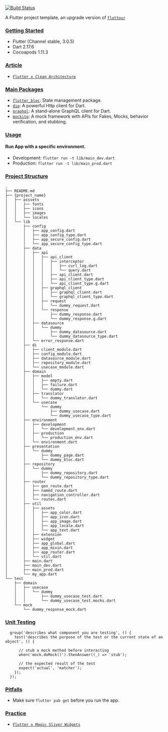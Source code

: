 [![Build Status](https://app.bitrise.io/app/38259925b6bfe2bd/status.svg?token=7Q0InN8BEzmzxC0GPoddUg&branch=develop)](https://app.bitrise.io/app/38259925b6bfe2bd)

A Flutter project template, an upgrade version of [`fluttour`](https://github.com/dubydu/fluttour)

### [Getting Started](#getting-started)

* Flutter (Channel stable, 3.0.5)
* Dart 2.17.6
* Cocoapods 1.11.3

### [Article](#article)
* [`Flutter x Clean Architecture`](https://dubydu.medium.com/b53ce9e19d5a)

### [Main Packages](#main-packages)
* [`flutter_bloc`](https://pub.dev/packages/flutter_bloc): State management package.
* [`dio`](https://pub.dev/packages/dio): A powerful Http client for Dart.
* [`graphql`](https://pub.dev/packages/graphql): A stand-alone GraphQL client for Dart.
* [`mockito`](https://pub.dev/packages/mockito): A mock framework with APIs for Fakes, Mocks, behavior verification, and stubbing.

### [Usage](#usage)

#### Run App with a specific environment.
* Development: `flutter run -t lib/main_dev.dart`
* Production: `flutter run -t lib/main_prod.dart`


### [Project Structure](#project-structure)
```
.
├── README.md
├── {project_name}
│   ├── asssets
│   │   ├── fonts
│   │   ├── icons
│   │   ├── images
│   │   └── locales
│   └── lib
│       ├── config
│       │   ├── app_config.dart
│       │   ├── app_config_type.dart
│       │   ├── app_secure_config.dart
│       │   └── app_secure_config_type.dart
│       ├── data
│       │   ├── api
│       │   │   ├── api_client
│       │   │   │   ├── interceptor
│       │   │   │   │   ├── curl_log.dart
│       │   │   │   │   └── query.dart
│       │   │   │   ├── api_client.dart
│       │   │   │   ├── api_client_type.dart
│       │   │   │   └── api_client_type.g.dart
│       │   │   ├── graphql_client
│       │   │   │   ├── graphql_client.dart
│       │   │   │   └── graphql_client_type.dart
│       │   │   ├── request
│       │   │   │   └── dummy_request.dart
│       │   │   └── response
│       │   │       ├── dummy_response.dart
│       │   │       └── dummy_response.g.dart
│       │   ├── datasource
│       │   │   └── dummy
│       │   │       ├── dummy_datasource.dart
│       │   │       └── dummy_datasource_type.dart
│       │   └── error_response.dart
│       ├── di
│       │   ├── client_module.dart
│       │   ├── config_module.dart
│       │   ├── datasource_module.dart
│       │   ├── repository_module.dart
│       │   └── usecase_module.dart
│       ├── domain
│       │   ├── model
│       │   │   ├── empty.dart
│       │   │   ├── failure.dart
│       │   │   └── dummy.dart
│       │   ├── translator
│       │   │   └── dummy_translator.dart
│       │   └── usecase
│       │       └── dummy
│       │           ├── dummy_usecase.dart
│       │           └── dummy_usecase_type.dart
│       ├── environment
│       │   ├── development
│       │   │   └── development_env.dart
│       │   ├── production
│       │   │   └── production_env.dart
│       │   └── environment.dart
│       ├── presentation
│       │   └── dummy
│       │       ├── dummy_page.dart
│       │       └── dummy_bloc.dart
│       ├── repository
│       │   └── dummy
│       │       ├── dummy_repository.dart
│       │       └── dummy_repository_type.dart
│       ├── router
│       │   ├── gen_route.dart
│       │   ├── named_route.dart
│       │   ├── navigation_controller.dart
│       │   └── routes.dart
│       ├── util
│       │   ├── assets
│       │   │   ├── app_color.dart
│       │   │   ├── app_icon.dart
│       │   │   ├── app_image.dart
│       │   │   ├── app_locale.dart
│       │   │   └── app_text.dart
│       │   ├── extension
│       │   ├── widget
│       │   ├── app_global.dart
│       │   ├── app_mixin.dart
│       │   ├── app_router.dart
│       │   └── util.dart
│       ├── main.dart
│       ├── main_dev.dart
│       ├── main_prod.dart
│       └── my_app.dart
└── test
    ├── domain
    │   ├── usecase
    │   │   └── dummy
    │   │       ├── dummy_usecase_test.dart
    │   │       └── dummy_usecase_test.mocks.dart
    └── mock
        └── dummy_response_mock.dart
```

### [Unit Testing](#unit-testing)
```
  group('describes what component you are testing', () {
    test('describes the purpose of the test or the current state of an object', () {
    
      // stub a mock method before interacting
      when('mock.doMock()').thenAnswer((_) => 'stub');
      
      // the expected result of the test
      expect('actual', 'matcher');
    });
  });
```

### [Pitfalls](#pitfalls)
- Make sure `flutter pub get` before you run the app.

### [Practice](#practice)
- [`Flutter x Magic Sliver Widgets`](https://github.com/dubydu/magic-sliver)